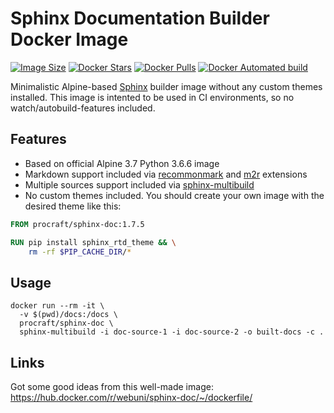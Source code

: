 # Sphinx Documentation Builder Docker Image

[![Image Size](https://images.microbadger.com/badges/image/procraft/sphinx-doc.svg)](https://microbadger.com/images/procraft/sphinx-doc)
[![Docker Stars](https://img.shields.io/docker/stars/procraft/sphinx-doc.svg)](https://hub.docker.com/r/procraft/sphinx-doc/)
[![Docker Pulls](https://img.shields.io/docker/pulls/procraft/sphinx-doc.svg)](https://hub.docker.com/r/procraft/sphinx-doc/)
[![Docker Automated build](https://img.shields.io/docker/automated/procraft/sphinx-doc.svg)](https://hub.docker.com/r/procraft/sphinx-doc/)

Minimalistic Alpine-based [Sphinx](http://www.sphinx-doc.org) builder image without any custom themes installed. This image is intented to be used in CI environments, so no watch/autobuild-features included.


## Features

* Based on official Alpine 3.7 Python 3.6.6 image
* Markdown support included via [recommonmark](https://recommonmark.readthedocs.io) and [m2r](https://github.com/miyakogi/m2r) extensions
* Multiple sources support included via [sphinx-multibuild](https://github.com/rowanG077/sphinx-multibuild)
* No custom themes included. You should create your own image with the desired theme like this:
```Dockerfile
FROM procraft/sphinx-doc:1.7.5

RUN pip install sphinx_rtd_theme && \
    rm -rf $PIP_CACHE_DIR/*
```

## Usage

```shell
docker run --rm -it \
  -v $(pwd)/docs:/docs \
  procraft/sphinx-doc \
  sphinx-multibuild -i doc-source-1 -i doc-source-2 -o built-docs -c .
```

## Links

Got some good ideas from this well-made image: https://hub.docker.com/r/webuni/sphinx-doc/~/dockerfile/
